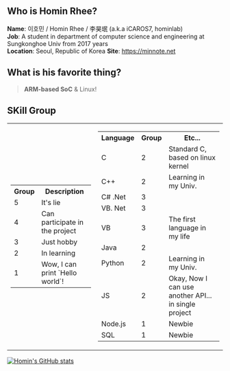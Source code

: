 ## Who is Homin Rhee?
**Name**: 이호민 / Homin Rhee / 李昊珉 (a.k.a iCAROS7, hominlab)   
**Job**: A student in department of computer science and engineering at Sungkonghoe Univ from 2017 years   
**Location**: Seoul, Republic of Korea
**Site**: https://minnote.net

## What is his favorite thing?
> **ARM-based SoC** & Linux!

## SKill Group
<table border="0">
	<tr>
    <td>
      <table border="0">
        <th>Group</th>
        <th>Description</th>
        <tr>
          <td>5</td>
          <td>It's lie</td>
        </tr>
        <tr>
          <td>4</td>
          <td>Can participate in the project</td>
        </tr>
        <tr>
          <td>3</td>
          <td>Just hobby</td>
        </tr>
        <tr>
          <td>2</td>
          <td>In learning</td>
        </tr>
        <tr>
          <td>1</td>
          <td>Wow, I can print `Hello world`!</td>
        </tr>
      </table>
    </td>
	  <td>
      <table border="0">
        <th>Language</th>
        <th>Group</th>
        <th>Etc...</th>
        <tr>
          <td>C</td>
          <td>2</td>
          <td>Standard C, based on linux kernel</td>
        </tr>
        <tr>
          <td>C++</td>
          <td>2</td>
          <td>Learning in my Univ.</td>
        </tr>
        <tr>
          <td>C# .Net</td>
          <td>3</td>
          <td></td>
        </tr>
        <tr>
          <td>VB. Net</td>
          <td>3</td>
          <td></td>
        </tr>
        <tr>
          <td>VB</td>
          <td>3</td>
          <td>The first language in my life</td>
        </tr>
        <tr>
          <td>Java</td>
          <td>2</td>
          <td></td>
        </tr>
        <tr>
          <td>Python</td>
          <td>2</td>
          <td>Learning in my Univ.</td>
        </tr>
        <tr>
          <td>JS</td>
          <td>2</td>
          <td>Okay, Now I can use another API... in single project</td>
        </tr>
        <tr>
          <td>Node.js</td>
          <td>1</td>
          <td>Newbie</td>
        </tr>
        <tr>
          <td>SQL</td>
          <td>1</td>
          <td>Newbie</td>
        </tr>
      </table>
    </td>
  </tr>
</table>
  
[![Homin's GitHub stats](https://github-readme-stats.vercel.app/api?username=icaros7)](https://github.com/anuraghazra/github-readme-stats)
